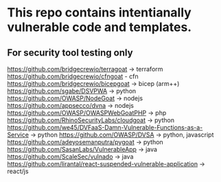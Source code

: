 # This repo contains intentianally vulnerable code and templates.
## **For security tool testing only**

https://github.com/bridgecrewio/terragoat -> terraform
https://github.com/bridgecrewio/cfngoat - cfn
https://github.com/bridgecrewio/bicepgoat -> bicep (arm++)
https://github.com/sgabe/DSVPWA -> python
https://github.com/OWASP/NodeGoat -> nodejs
https://github.com/appsecco/dvna -> nodejs
https://github.com/OWASP/OWASPWebGoatPHP -> php
https://github.com/RhinoSecurityLabs/cloudgoat -> python
https://github.com/we45/DVFaaS-Damn-Vulnerable-Functions-as-a-Service -> python
https://github.com/OWASP/DVSA -> python, javascript
https://github.com/adeyosemanputra/pygoat -> python
https://github.com/SasanLabs/VulnerableApp -> java
https://github.com/ScaleSec/vulnado -> java
https://github.com/lirantal/react-suspended-vulnerable-application -> react/js